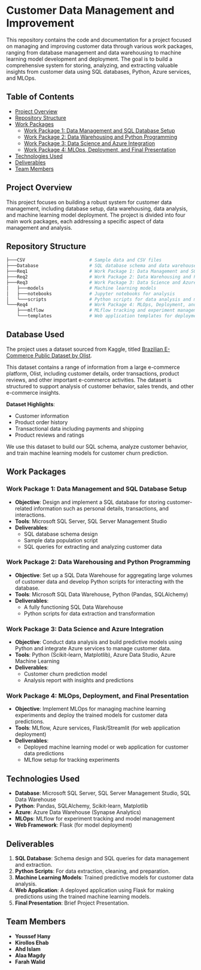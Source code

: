 # Customer Data Management and Improvement

This repository contains the code and documentation for a project focused on managing and improving customer data through various work packages, ranging from database management and data warehousing to machine learning model development and deployment. The goal is to build a comprehensive system for storing, analyzing, and extracting valuable insights from customer data using SQL databases, Python, Azure services, and MLOps.

## Table of Contents

- [Project Overview](#project-overview)
- [Repository Structure](#repository-structure)
- [Work Packages](#work-packages)
  - [Work Package 1: Data Management and SQL Database Setup](#work-package-1-data-management-and-sql-database-setup)
  - [Work Package 2: Data Warehousing and Python Programming](#work-package-2-data-warehousing-and-python-programming)
  - [Work Package 3: Data Science and Azure Integration](#work-package-3-data-science-and-azure-integration)
  - [Work Package 4: MLOps, Deployment, and Final Presentation](#work-package-4-mlops-deployment-and-final-presentation)
- [Technologies Used](#technologies-used)
- [Deliverables](#deliverables)
- [Team Members](#team-members)

## Project Overview

This project focuses on building a robust system for customer data management, including database setup, data warehousing, data analysis, and machine learning model deployment. The project is divided into four main work packages, each addressing a specific aspect of data management and analysis.

## Repository Structure

```bash
├───CSV                        # Sample data and CSV files
├───Database                   # SQL database schema and data warehouse
├───Req1                       # Work Package 1: Data Management and SQL Database Setup
├───Req2                       # Work Package 2: Data Warehousing and Python Programming
├───Req3                       # Work Package 3: Data Science and Azure Integration
│   ├───models                 # Machine learning models
│   ├───notebooks              # Jupyter notebooks for analysis
│   └───scripts                # Python scripts for data analysis and model training
└───Req4                       # Work Package 4: MLOps, Deployment, and Final Presentation
    ├───mlflow                 # MLflow tracking and experiment management
    └───templates              # Web application templates for deployment
```
## Database Used

The project uses a dataset sourced from Kaggle, titled [Brazilian E-Commerce Public Dataset by Olist](https://www.kaggle.com/datasets/erak1006/brazilian-e-commerce-company-olist).

This dataset contains a range of information from a large e-commerce platform, Olist, including customer details, order transactions, product reviews, and other important e-commerce activities. The dataset is structured to support analysis of customer behavior, sales trends, and other e-commerce insights.

**Dataset Highlights**:
- Customer information
- Product order history
- Transactional data including payments and shipping
- Product reviews and ratings

We use this dataset to build our SQL schema, analyze customer behavior, and train machine learning models for customer churn prediction.
## Work Packages

### Work Package 1: Data Management and SQL Database Setup

- **Objective**: Design and implement a SQL database for storing customer-related information such as personal details, transactions, and interactions.
- **Tools**: Microsoft SQL Server, SQL Server Management Studio
- **Deliverables**:
  - SQL database schema design
  - Sample data population script
  - SQL queries for extracting and analyzing customer data

### Work Package 2: Data Warehousing and Python Programming

- **Objective**: Set up a SQL Data Warehouse for aggregating large volumes of customer data and develop Python scripts for interacting with the database.
- **Tools**: Microsoft SQL Data Warehouse, Python (Pandas, SQLAlchemy)
- **Deliverables**:
  - A fully functioning SQL Data Warehouse
  - Python scripts for data extraction and transformation

### Work Package 3: Data Science and Azure Integration

- **Objective**: Conduct data analysis and build predictive models using Python and integrate Azure services to manage customer data.
- **Tools**: Python (Scikit-learn, Matplotlib), Azure Data Studio, Azure Machine Learning
- **Deliverables**:
  - Customer churn prediction model
  - Analysis report with insights and predictions

### Work Package 4: MLOps, Deployment, and Final Presentation

- **Objective**: Implement MLOps for managing machine learning experiments and deploy the trained models for customer data predictions.
- **Tools**: MLflow, Azure services, Flask/Streamlit (for web application deployment)
- **Deliverables**:
  - Deployed machine learning model or web application for customer data predictions
  - MLflow setup for tracking experiments

## Technologies Used

- **Database**: Microsoft SQL Server, SQL Server Management Studio, SQL Data Warehouse
- **Python**: Pandas, SQLAlchemy, Scikit-learn, Matplotlib
- **Azure**: Azure Data Warehouse (Synapse Analytics)
- **MLOps**: MLflow for experiment tracking and model management
- **Web Framework**: Flask (for model deployment)

## Deliverables

1. **SQL Database**: Schema design and SQL queries for data management and extraction.
2. **Python Scripts**: For data extraction, cleaning, and preparation.
3. **Machine Learning Models**: Trained predictive models for customer data analysis.
4. **Web Application**: A deployed application using Flask for making predictions using the trained machine learning models.
5. **Final Presentation**: Brief Project Presentation.

## Team Members

- **Youssef Hany**
- **Kirollos Ehab**
- **Ahd Islam**
- **Alaa Magdy**
- **Farah Walid**

